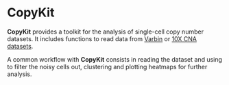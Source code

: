 # CopyKit

  **CopyKit** provides a toolkit for the analysis of single-cell copy number datasets. It includes functions to read data from [Varbin](https://www.ncbi.nlm.nih.gov/pmc/articles/PMC4417119/) or [10X CNA datasets](https://www.10xgenomics.com/solutions/single-cell-cnv/).
  
  A common workflow with **CopyKit** consists in reading the dataset and using to filter the noisy cells out, clustering and plotting heatmaps for further analysis.
